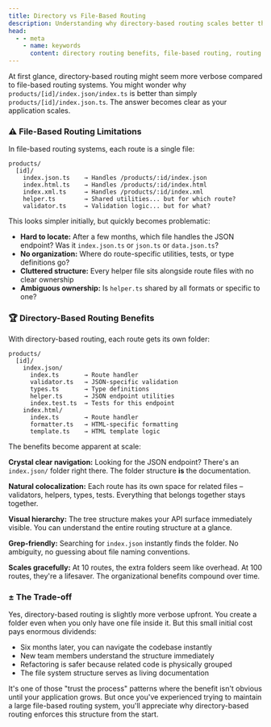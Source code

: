 ```yaml
---
title: Directory vs File-Based Routing
description: Understanding why directory-based routing scales better than file-based routing for organizing large applications with clear navigation, colocalization, and visual hierarchy.
head:
  - - meta
    - name: keywords
      content: directory routing benefits, file-based routing, routing comparison, scalability, code organization, folder structure, routing patterns
---
```


At first glance, directory-based routing might seem more verbose compared to file-based routing systems.
You might wonder why `products/[id]/index.json/index.ts` is better than simply `products/[id]/index.json.ts`.
The answer becomes clear as your application scales.

### ⚠ File-Based Routing Limitations

In file-based routing systems, each route is a single file:

```
products/
  [id]/
    index.json.ts    → Handles /products/:id/index.json
    index.html.ts    → Handles /products/:id/index.html
    index.xml.ts     → Handles /products/:id/index.xml
    helper.ts        → Shared utilities... but for which route?
    validator.ts     → Validation logic... but for what?
```

This looks simpler initially, but quickly becomes problematic:

- **Hard to locate:** After a few months, which file handles the JSON endpoint? Was it `index.json.ts` or `json.ts` or `data.json.ts`?
- **No organization:** Where do route-specific utilities, tests, or type definitions go?
- **Cluttered structure:** Every helper file sits alongside route files with no clear ownership
- **Ambiguous ownership:** Is `helper.ts` shared by all formats or specific to one?

### 🏆 Directory-Based Routing Benefits

With directory-based routing, each route gets its own folder:

```
products/
  [id]/
    index.json/
      index.ts       → Route handler
      validator.ts   → JSON-specific validation
      types.ts       → Type definitions
      helper.ts      → JSON endpoint utilities
      index.test.ts  → Tests for this endpoint
    index.html/
      index.ts       → Route handler
      formatter.ts   → HTML-specific formatting
      template.ts    → HTML template logic
```

The benefits become apparent at scale:

**Crystal clear navigation:** Looking for the JSON endpoint? There's an `index.json/` folder right there. The folder structure **is** the documentation.

**Natural colocalization:** Each route has its own space for related files – validators, helpers, types, tests. Everything that belongs together stays together.

**Visual hierarchy:** The tree structure makes your API surface immediately visible. You can understand the entire routing structure at a glance.

**Grep-friendly:** Searching for `index.json` instantly finds the folder. No ambiguity, no guessing about file naming conventions.

**Scales gracefully:** At 10 routes, the extra folders seem like overhead. At 100 routes, they're a lifesaver. The organizational benefits compound over time.

### ± The Trade-off

Yes, directory-based routing is slightly more verbose upfront. You create a folder even when you only have one file inside it. But this small initial cost pays enormous dividends:

- Six months later, you can navigate the codebase instantly
- New team members understand the structure immediately
- Refactoring is safer because related code is physically grouped
- The file system structure serves as living documentation

It's one of those "trust the process" patterns where the benefit isn't obvious until your application grows.
But once you've experienced trying to maintain a large file-based routing system,
you'll appreciate why directory-based routing enforces this structure from the start.

